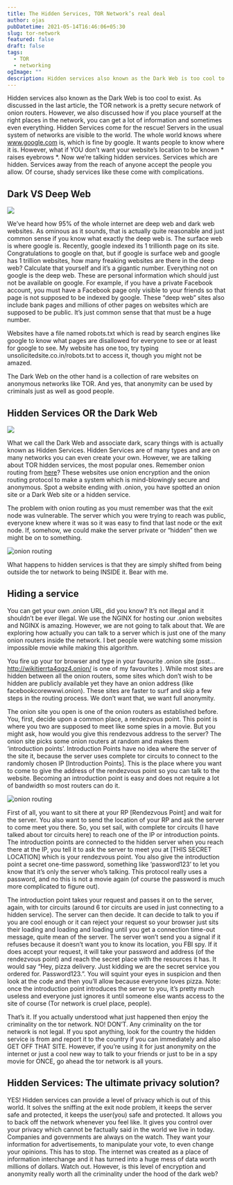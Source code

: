 ```yaml
---
title: The Hidden Services, TOR Network’s real deal
author: ojas
pubDatetime: 2021-05-14T16:46:06+05:30
slug: tor-network
featured: false
draft: false
tags:
  - TOR
  - networking
ogImage: ""
description: Hidden services also known as the Dark Web is too cool to exist. As discussed in the last article, the TOR network is a pretty secure network of onion routers. However, we also discussed how if you place yourself at the...
---
```

 Hidden services also known as the Dark Web is too cool to exist. As discussed in the last article, the TOR network is a pretty secure network of onion routers. However, we also discussed how if you place yourself at the right places in the network, you can get a lot of information and sometimes even everything. Hidden Services come for the rescue! Servers in the usual system of networks are visible to the world. The whole world knows where www.google.com is, which is fine by google. It wants people to know where it is. However, what if YOU don’t want your website’s location to be known * raises eyebrows *. Now we’re talking hidden services. Services which are hidden. Services away from the reach of anyone accept the people you allow. Of course, shady services like these come with complications.

## Dark VS Deep Web

![](https://unsolicitedsite.co.in/blogpage/posts/post3/iceberg-graphic-v2.png)


We’ve heard how 95% of the whole internet are deep web and dark web websites. As ominous as it sounds, that is actually quite reasonable and just common sense if you know what exactly the deep web is. The surface web is where google is. Recently, google indexed its 1 trillionth page on its site. Congratulations to google on that, but if google is surface web and google has 1 trillion websites, how many freaking websites are there in the deep web? Calculate that yourself and it’s a gigantic number. Everything not on google is the deep web. These are personal information which should just not be available on google. For example, if you have a private Facebook account, you must have a Facebook page only visible to your friends so that page is not supposed to be indexed by google. These “deep web” sites also include bank pages and millions of other pages on websites which are supposed to be public. It’s just common sense that that must be a huge number.

Websites have a file named robots.txt which is read by search engines like google to know what pages are disallowed for everyone to see or at least for google to see. My website has one too, try typing unsolicitedsite.co.in/robots.txt to access it, though you might not be amazed.

The Dark Web on the other hand is a collection of rare websites on anonymous networks like TOR. And yes, that anonymity can be used by criminals just as well as good people.

## Hidden Services OR the Dark Web

![](https://media.istockphoto.com/photos/black-keyboard-with-glowing-darknet-enter-key-picture-id823289318?k=6&m=823289318&s=612x612&w=0&h=EbayA6whLB2rKgOSNbO97O11mBbGGUxtcfaOekUrHKQ=)


What we call the Dark Web and associate dark, scary things with is actually known as Hidden Services. Hidden Services are of many types and are on many networks you can even create your own. However, we are talking about TOR hidden services, the most popular ones. Remember onion routing from [here](/posts/tor-network)? These websites use onion encryption and the onion routing protocol to make a system which is mind-blowingly secure and anonymous. Spot a website ending with .onion, you have spotted an onion site or a Dark Web site or a hidden service.

The problem with onion routing as you must remember was that the exit node was vulnerable. The server which you were trying to reach was public, everyone knew where it was so it was easy to find that last node or the exit node. If, somehow, we could make the server private or “hidden” then we might be on to something.

![onion routing](/onion%20routing.jpg)

What happens to hidden services is that they are simply shifted from being outside the tor network to being INSIDE it. Bear with me.

## Hiding a service

You can get your own .onion URL, did you know? It’s not illegal and it shouldn’t be ever illegal. We use the NGINX for hosting our .onion websites and NGINX is amazing. However, we are not going to talk about that. We are exploring how actually you can talk to a server which is just one of the many onion routers inside the network. I bet people were watching some mission impossible movie while making this algorithm.

You fire up your tor browser and type in your favourite .onion site (psst… http://wikitjerrta4qgz4.onion/ is one of my favourites ). While most sites are hidden between all the onion routers, some sites which don’t wish to be hidden are publicly available yet they have an onion address (like facebookcorewwwi.onion). These sites are faster to surf and skip a few steps in the routing process. We don’t want that, we want full anonymity.

The onion site you open is one of the onion routers as established before. You, first, decide upon a common place, a rendezvous point. This point is where you two are supposed to meet like some spies in a movie. But you might ask, how would you give this rendezvous address to the server? The onion site picks some onion routers at random and makes them ‘introduction points’. Introduction Points have no idea where the server of the site it, because the server uses complete tor circuits to connect to the randomly chosen IP [Introduction Points]. This is the place where you want to come to give the address of the rendezvous point so you can talk to the website. Becoming an introduction point is easy and does not require a lot of bandwidth so most routers can do it.

![onion routing](/%5BInsert%20Exit%20Node%20Fiasco%20here%5D%20(2).jpg)

First of all, you want to sit there at your RP [Rendezvous Point] and wait for the server. You also want to send the location of your RP and ask the server to come meet you there. So, you set sail, with complete tor circuits (I have talked about tor circuits here) to reach one of the IP or introduction points. The introduction points are connected to the hidden server when you reach there at the IP, you tell it to ask the server to meet you at [THIS SECRET LOCATION] which is your rendezvous point. You also give the introduction point a secret one-time password, something like ‘password123’ to let you know that it’s only the server who’s talking. This protocol really uses a password, and no this is not a movie again (of course the password is much more complicated to figure out).

The introduction point takes your request and passes it on to the server, again, with tor circuits (around 6 tor circuits are used in just connecting to a hidden service). The server can then decide. It can decide to talk to you if you are cool enough or it can reject your request so your browser just sits their loading and loading and loading until you get a connection time-out message, quite mean of the server. The server won’t send you a signal if it refuses because it doesn’t want you to know its location, you FBI spy. If it does accept your request, it will take your password and address (of the rendezvous point) and reach the secret place with the resources it has. It would say “Hey, pizza delivery. Just kidding we are the secret service you ordered for. Password123.”. You will squint your eyes in suspicion and then look at the code and then you’ll allow because everyone loves pizza. Note: once the introduction point introduces the server to you, it’s pretty much useless and everyone just ignores it until someone else wants access to the site of course (Tor network is cruel place, people).

That’s it. If you actually understood what just happened then enjoy the criminality on the tor network. NO! DON’T. Any criminality on the tor network is not legal. If you spot anything, look for the country the hidden service is from and report it to the country if you can immediately and also GET OFF THAT SITE. However, if you’re using it for just anonymity on the internet or just a cool new way to talk to your friends or just to be in a spy movie for ONCE, go ahead the tor network is all yours.

## Hidden Services: The ultimate privacy solution?


YES! Hidden services can provide a level of privacy which is out of this world. It solves the sniffing at the exit node problem, it keeps the server safe and protected, it keeps the user(you) safe and protected. It allows you to back off the network whenever you feel like. It gives you control over your privacy which cannot be factually said in the world we live in today. Companies and governments are always on the watch. They want your information for advertisements, to manipulate your vote, to even change your opinions. This has to stop. The internet was created as a place of information interchange and it has turned into a huge mess of data worth millions of dollars. Watch out. However, is this level of encryption and anonymity really worth all the criminality under the hood of the dark web? 